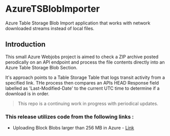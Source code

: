 # AzureTSBlobImporter
Azure Table Storage Blob Import application that works with network downloaded streams instead of local files. 

## Introduction
This small Azure Webjobs project is aimed to check a ZIP archive posted perodically on an API endpoint and process the file contents directly into an Azure Table Storage Blob Section. 

It's approach points to a Table Storage Table that logs transit activity from a specified link. THe process then compares an APIs HEAD Response field labelled as 'Last-Modified-Date' to the current UTC time to determine if a download is in order. 

> This repo is a continuing work in progress with periodical updates.

### This release utilizes code from the following links :
- Uploading Block Blobs larger than 256 MB in Azure - [Link](https://inside.covve.com/uploading-block-blobs-larger-than-256-mb-in-azure/)
